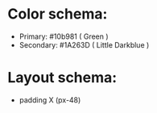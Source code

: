 # Color schema:
- Primary: #10b981 ( Green )
- Secondary: #1A263D ( Little Darkblue )
 
 # Layout schema:
 - padding X (px-48)